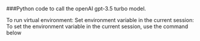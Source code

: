 ###Python code to call the openAI gpt-3.5 turbo model. 

To run virtual environment:
Set environment variable in the current session: To set the environment variable in the current session, use the command below 

